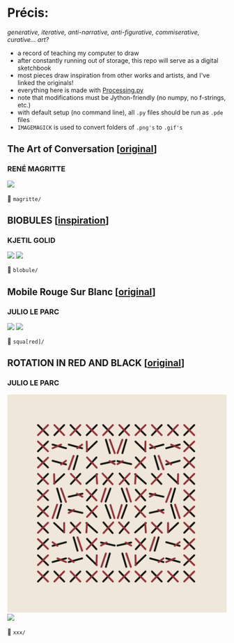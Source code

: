 # Précis: 
*generative, iterative, anti-narrative, anti-figurative, commiserative, curative... art?*   
    
- a record of teaching my computer to draw
- after constantly running out of storage, this repo will serve as a digital sketchbook 
- most pieces draw inspiration from other works and artists, and I've linked the originals! 
- everything here is made with [Processing.py](https://py.processing.org/)
- note that modifications must be Jython-friendly (no numpy, no f-strings, etc.)
- with default setup (no command line), all `.py` files should be run as `.pde` files
- `IMAGEMAGICK` is used to convert folders of `.png's` to `.gif's`
    
<!-- - there are directions to get things running on any IDE, MUST be on version 1.8.0_202 of Java ... -->
 
## The Art of Conversation \[[original](http://imagespoetrysilence.blogspot.com/2018/01/the-art-of-conversation-by-rene.html)\]  
### RENÉ MAGRITTE  
  
![](magritte/cloud_conversations.gif)  

:open_file_folder: `magritte/`

## BlOBULES \[[inspiration](https://twitter.com/kGolid/status/1279204707618209793)\]
### KJETIL GOLID
![](blobule/blobule1_drip.gif)
![](blobule/blobule1_rotate.gif)

:open_file_folder: `blobule/`


## Mobile Rouge Sur Blanc \[[original](https://www.artsy.net/artwork/julio-le-parc-mobile-rouge-sur-blanc-1)\]  
### JULIO LE PARC 
   
![](squa\[red\]/squa\[red\]_dark.gif)
![](squa\[red\]/squa\[red\]_ppl.gif)  

:open_file_folder: `squa[red]/`


## ROTATION IN RED AND BLACK \[[original](https://www.metmuseum.org/art/collection/search/815338)\]  
### JULIO LE PARC  
![](xxx/stills/cc4.png)
<img src="xxx/gifs/xxx_replica_motion.gif" width=830>

:open_file_folder: `xxx/`


<!-- ## The Red Act  
![](redact/redact.gif)

:open_file_folder: `redact/` -->